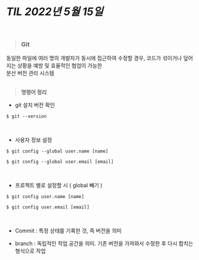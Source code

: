 # _TIL 2022년 5월 15일_
<br>

> ### Git

동일한 파일에 여러 명의 개발자가 동시에 접근하여 수정할 경우, 코드가 섞이거나 덮어지는 상황을 예방 및 효율적인 협업이 가능한<br>
분산 버전 관리 시스템
<br>
<br>

> **명령어 정리**


+ git 설치 버전 확인

```
$ git --version
```
<br>

+ 사용자 정보 설정
```
$ git config --global user.name [name]

$ git config --global user.email [email]
```
<br>

+ 프로젝트 별로 설정할 시 ( global 빼기 )
```
$ git config user.name [name]

$ git config user.email [email]
```
<br>

+ Commit : 특정 상태를 기록한 것, 즉 버전을 의미

+ branch : 독립적인 작업 공간을 의미. 기존 버전을 가져와서 수정한 후 다시 합치는 형식으로 작업

